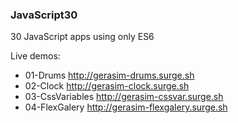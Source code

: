 ### JavaScript30
30 JavaScript apps using only ES6

Live demos:
- 01-Drums http://gerasim-drums.surge.sh
- 02-Clock http://gerasim-clock.surge.sh
- 03-CssVariables http://gerasim-cssvar.surge.sh
- 04-FlexGalery http://gerasim-flexgalery.surge.sh
